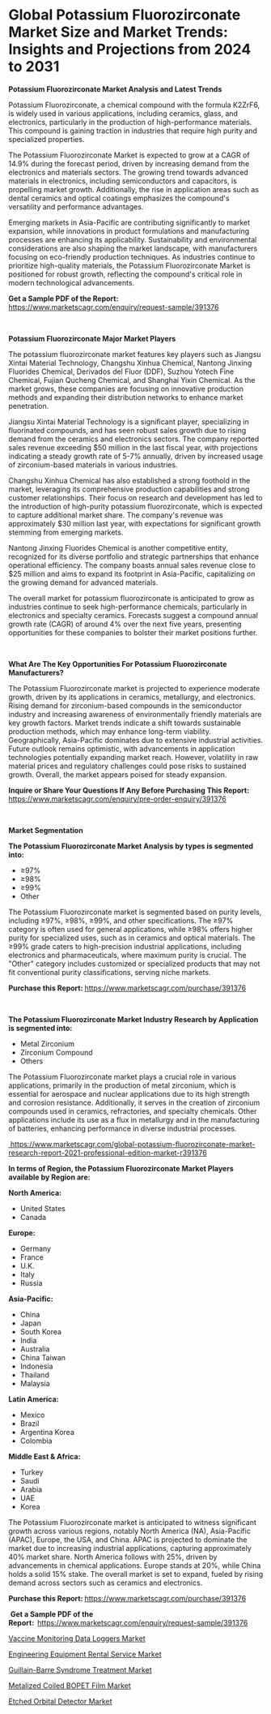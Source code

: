 <p><h1>Global Potassium Fluorozirconate Market Size and Market Trends: Insights and Projections from 2024 to 2031</h1></p><p><strong>Potassium Fluorozirconate Market Analysis and Latest Trends</strong></p>
<p><p>Potassium Fluorozirconate, a chemical compound with the formula K2ZrF6, is widely used in various applications, including ceramics, glass, and electronics, particularly in the production of high-performance materials. This compound is gaining traction in industries that require high purity and specialized properties.</p><p>The Potassium Fluorozirconate Market is expected to grow at a CAGR of 14.9% during the forecast period, driven by increasing demand from the electronics and materials sectors. The growing trend towards advanced materials in electronics, including semiconductors and capacitors, is propelling market growth. Additionally, the rise in application areas such as dental ceramics and optical coatings emphasizes the compound's versatility and performance advantages.</p><p>Emerging markets in Asia-Pacific are contributing significantly to market expansion, while innovations in product formulations and manufacturing processes are enhancing its applicability. Sustainability and environmental considerations are also shaping the market landscape, with manufacturers focusing on eco-friendly production techniques. As industries continue to prioritize high-quality materials, the Potassium Fluorozirconate Market is positioned for robust growth, reflecting the compound's critical role in modern technological advancements.</p></p>
<p><strong>Get a Sample PDF of the Report:&nbsp;</strong> <a href="https://www.marketscagr.com/enquiry/request-sample/391376?utm_campaign=1684&utm_medium=2&utm_source=Github&utm_content=ia&utm_term=26102024&utm_id=potassium-fluorozirconate">https://www.marketscagr.com/enquiry/request-sample/391376</a></p>
<p>&nbsp;</p>
<p><strong>Potassium Fluorozirconate Major Market Players</strong></p>
<p><p>The potassium fluorozirconate market features key players such as Jiangsu Xintai Material Technology, Changshu Xinhua Chemical, Nantong Jinxing Fluorides Chemical, Derivados del Fluor (DDF), Suzhou Yotech Fine Chemical, Fujian Qucheng Chemical, and Shanghai Yixin Chemical. As the market grows, these companies are focusing on innovative production methods and expanding their distribution networks to enhance market penetration.</p><p>Jiangsu Xintai Material Technology is a significant player, specializing in fluorinated compounds, and has seen robust sales growth due to rising demand from the ceramics and electronics sectors. The company reported sales revenue exceeding $50 million in the last fiscal year, with projections indicating a steady growth rate of 5-7% annually, driven by increased usage of zirconium-based materials in various industries.</p><p>Changshu Xinhua Chemical has also established a strong foothold in the market, leveraging its comprehensive production capabilities and strong customer relationships. Their focus on research and development has led to the introduction of high-purity potassium fluorozirconate, which is expected to capture additional market share. The company's revenue was approximately $30 million last year, with expectations for significant growth stemming from emerging markets.</p><p>Nantong Jinxing Fluorides Chemical is another competitive entity, recognized for its diverse portfolio and strategic partnerships that enhance operational efficiency. The company boasts annual sales revenue close to $25 million and aims to expand its footprint in Asia-Pacific, capitalizing on the growing demand for advanced materials.</p><p>The overall market for potassium fluorozirconate is anticipated to grow as industries continue to seek high-performance chemicals, particularly in electronics and specialty ceramics. Forecasts suggest a compound annual growth rate (CAGR) of around 4% over the next five years, presenting opportunities for these companies to bolster their market positions further.</p></p>
<p>&nbsp;</p>
<p><strong>What Are The Key Opportunities For Potassium Fluorozirconate Manufacturers?</strong></p>
<p><p>The Potassium Fluorozirconate market is projected to experience moderate growth, driven by its applications in ceramics, metallurgy, and electronics. Rising demand for zirconium-based compounds in the semiconductor industry and increasing awareness of environmentally friendly materials are key growth factors. Market trends indicate a shift towards sustainable production methods, which may enhance long-term viability. Geographically, Asia-Pacific dominates due to extensive industrial activities. Future outlook remains optimistic, with advancements in application technologies potentially expanding market reach. However, volatility in raw material prices and regulatory challenges could pose risks to sustained growth. Overall, the market appears poised for steady expansion.</p></p>
<p><strong>Inquire or Share Your Questions If Any Before Purchasing This Report:</strong> <a href="https://www.marketscagr.com/enquiry/pre-order-enquiry/391376?utm_campaign=1684&utm_medium=2&utm_source=Github&utm_content=ia&utm_term=26102024&utm_id=potassium-fluorozirconate">https://www.marketscagr.com/enquiry/pre-order-enquiry/391376</a></p>
<p>&nbsp;</p>
<p><strong>Market Segmentation</strong></p>
<p><strong>The Potassium Fluorozirconate Market Analysis by types is segmented into:</strong></p>
<p><ul><li>≥97%</li><li>≥98%</li><li>≥99%</li><li>Other</li></ul></p>
<p><p>The Potassium Fluorozirconate market is segmented based on purity levels, including ≥97%, ≥98%, ≥99%, and other specifications. The ≥97% category is often used for general applications, while ≥98% offers higher purity for specialized uses, such as in ceramics and optical materials. The ≥99% grade caters to high-precision industrial applications, including electronics and pharmaceuticals, where maximum purity is crucial. The "Other" category includes customized or specialized products that may not fit conventional purity classifications, serving niche markets.</p></p>
<p><strong>Purchase this Report:&nbsp;</strong><a href="https://www.marketscagr.com/purchase/391376?utm_campaign=1684&utm_medium=2&utm_source=Github&utm_content=ia&utm_term=26102024&utm_id=potassium-fluorozirconate">https://www.marketscagr.com/purchase/391376</a></p>
<p>&nbsp;</p>
<p><strong>The Potassium Fluorozirconate Market Industry Research by Application is segmented into:</strong></p>
<p><ul><li>Metal Zirconium</li><li>Zirconium Compound</li><li>Others</li></ul></p>
<p><p>The Potassium Fluorozirconate market plays a crucial role in various applications, primarily in the production of metal zirconium, which is essential for aerospace and nuclear applications due to its high strength and corrosion resistance. Additionally, it serves in the creation of zirconium compounds used in ceramics, refractories, and specialty chemicals. Other applications include its use as a flux in metallurgy and in the manufacturing of batteries, enhancing performance in diverse industrial processes.</p></p>
<p><a href="https://www.marketscagr.com/global-potassium-fluorozirconate-market-research-report-2021-professional-edition-market-r391376?utm_campaign=1684&utm_medium=2&utm_source=Github&utm_content=ia&utm_term=26102024&utm_id=potassium-fluorozirconate">&nbsp;https://www.marketscagr.com/global-potassium-fluorozirconate-market-research-report-2021-professional-edition-market-r391376</a></p>
<p><strong>In terms of Region, the Potassium Fluorozirconate Market Players available by Region are:</strong></p>
<p>
    <p> <strong> North America: </strong>
        <ul>
            <li>United States</li>
            <li>Canada</li>
        </ul>
        </p> 
    <p> <strong> Europe: </strong>
        <ul>
            <li>Germany</li>
            <li>France</li>
            <li>U.K.</li>
            <li>Italy</li>
            <li>Russia</li>
        </ul>
        </p> 
    <p> <strong> Asia-Pacific: </strong>
        <ul>
            <li>China</li>
            <li>Japan</li>
            <li>South Korea</li>
            <li>India</li>
            <li>Australia</li>
            <li>China Taiwan</li>
            <li>Indonesia</li>
            <li>Thailand</li>
            <li>Malaysia</li>
        </ul>
        </p> 
    <p> <strong> Latin America: </strong>
        <ul>
            <li>Mexico</li>
            <li>Brazil</li>
            <li>Argentina Korea</li>
            <li>Colombia</li>
        </ul>
        </p> 
    <p> <strong> Middle East & Africa: </strong>
        <ul>
            <li>Turkey</li>
            <li>Saudi</li>
            <li>Arabia</li>
            <li>UAE</li>
            <li>Korea</li>
        </ul>
    </p>
    </p>
<p><p>The Potassium Fluorozirconate market is anticipated to witness significant growth across various regions, notably North America (NA), Asia-Pacific (APAC), Europe, the USA, and China. APAC is projected to dominate the market due to increasing industrial applications, capturing approximately 40% market share. North America follows with 25%, driven by advancements in chemical applications. Europe stands at 20%, while China holds a solid 15% stake. The overall market is set to expand, fueled by rising demand across sectors such as ceramics and electronics.</p></p>
<p><strong>Purchase this Report: </strong><a href="https://www.marketscagr.com/purchase/391376?utm_campaign=1684&utm_medium=2&utm_source=Github&utm_content=ia&utm_term=26102024&utm_id=potassium-fluorozirconate">https://www.marketscagr.com/purchase/391376</a></p>
<p>&nbsp;<strong>Get a Sample PDF of the Report:&nbsp;&nbsp;</strong><a href="https://www.marketscagr.com/enquiry/request-sample/391376?utm_campaign=1684&utm_medium=2&utm_source=Github&utm_content=ia&utm_term=26102024&utm_id=potassium-fluorozirconate">https://www.marketscagr.com/enquiry/request-sample/391376</a></p>
<p><strong></strong></p>
<p><p><a href="https://www.linkedin.com/pulse/emerging-vaccine-monitoring-data-loggers-market-opportunities-0olff?utm_campaign=1684&utm_medium=2&utm_source=Github&utm_content=ia&utm_term=26102024&utm_id=potassium-fluorozirconate">Vaccine Monitoring Data Loggers Market</a></p><p><a href="https://www.linkedin.com/pulse/engineering-equipment-rental-service-market-outlook-current-lbeze?utm_campaign=1684&utm_medium=2&utm_source=Github&utm_content=ia&utm_term=26102024&utm_id=potassium-fluorozirconate">Engineering Equipment Rental Service Market</a></p><p><a href="https://www.linkedin.com/pulse/disruption-innovation-guillain-barre-syndrome-treatment-industry-c0esc?utm_campaign=1684&utm_medium=2&utm_source=Github&utm_content=ia&utm_term=26102024&utm_id=potassium-fluorozirconate">Guillain-Barre Syndrome Treatment Market</a></p><p><a href="https://github.com/gailasejs/Market-Research-Report-List-1/blob/main/metalized-coiled-bopet-film-market.md?utm_campaign=1684&utm_medium=2&utm_source=Github&utm_content=ia&utm_term=26102024&utm_id=potassium-fluorozirconate">Metalized Coiled BOPET Film Market</a></p><p><a href="https://www.linkedin.com/pulse/etched-orbital-detector-market-research-report-2024-2031-zakupka-iyj5e?utm_campaign=1684&utm_medium=2&utm_source=Github&utm_content=ia&utm_term=26102024&utm_id=potassium-fluorozirconate">Etched Orbital Detector Market</a></p></p>